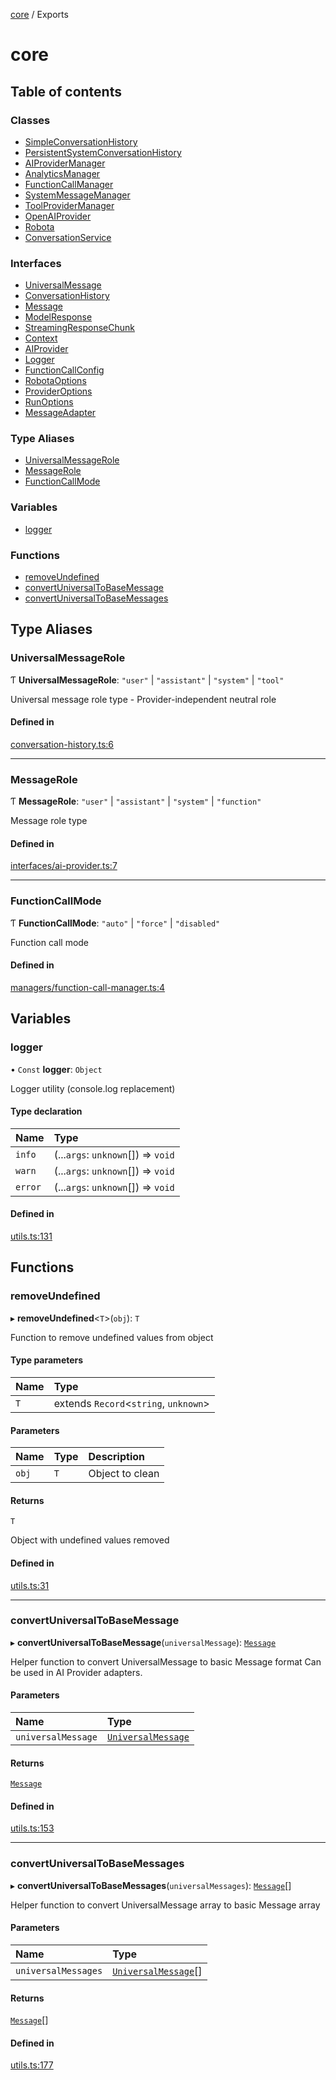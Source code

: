 <!-- 
 ⚠️  AUTO-GENERATED FILE - DO NOT EDIT MANUALLY
 This file is automatically generated by scripts/docs-generator.js
 To make changes, edit the source TypeScript files or update the generator script
-->

[core](../) / Exports

# core

## Table of contents

### Classes

- [SimpleConversationHistory](classes/SimpleConversationHistory)
- [PersistentSystemConversationHistory](classes/PersistentSystemConversationHistory)
- [AIProviderManager](classes/AIProviderManager)
- [AnalyticsManager](classes/AnalyticsManager)
- [FunctionCallManager](classes/FunctionCallManager)
- [SystemMessageManager](classes/SystemMessageManager)
- [ToolProviderManager](classes/ToolProviderManager)
- [OpenAIProvider](classes/OpenAIProvider)
- [Robota](classes/Robota)
- [ConversationService](classes/ConversationService)

### Interfaces

- [UniversalMessage](interfaces/UniversalMessage)
- [ConversationHistory](interfaces/ConversationHistory)
- [Message](interfaces/Message)
- [ModelResponse](interfaces/ModelResponse)
- [StreamingResponseChunk](interfaces/StreamingResponseChunk)
- [Context](interfaces/Context)
- [AIProvider](interfaces/AIProvider)
- [Logger](interfaces/Logger)
- [FunctionCallConfig](interfaces/FunctionCallConfig)
- [RobotaOptions](interfaces/RobotaOptions)
- [ProviderOptions](interfaces/ProviderOptions)
- [RunOptions](interfaces/RunOptions)
- [MessageAdapter](interfaces/MessageAdapter)

### Type Aliases

- [UniversalMessageRole](#universalmessagerole)
- [MessageRole](#messagerole)
- [FunctionCallMode](#functioncallmode)

### Variables

- [logger](#logger)

### Functions

- [removeUndefined](#removeundefined)
- [convertUniversalToBaseMessage](#convertuniversaltobasemessage)
- [convertUniversalToBaseMessages](#convertuniversaltobasemessages)

## Type Aliases

### UniversalMessageRole

Ƭ **UniversalMessageRole**: ``"user"`` \| ``"assistant"`` \| ``"system"`` \| ``"tool"``

Universal message role type - Provider-independent neutral role

#### Defined in

[conversation-history.ts:6](https://github.com/woojubb/robota/blob/e6131eaf5aa8ad4c0727d0e3d64ac06416590fdf/packages/core/src/conversation-history.ts#L6)

___

### MessageRole

Ƭ **MessageRole**: ``"user"`` \| ``"assistant"`` \| ``"system"`` \| ``"function"``

Message role type

#### Defined in

[interfaces/ai-provider.ts:7](https://github.com/woojubb/robota/blob/e6131eaf5aa8ad4c0727d0e3d64ac06416590fdf/packages/core/src/interfaces/ai-provider.ts#L7)

___

### FunctionCallMode

Ƭ **FunctionCallMode**: ``"auto"`` \| ``"force"`` \| ``"disabled"``

Function call mode

#### Defined in

[managers/function-call-manager.ts:4](https://github.com/woojubb/robota/blob/e6131eaf5aa8ad4c0727d0e3d64ac06416590fdf/packages/core/src/managers/function-call-manager.ts#L4)

## Variables

### logger

• `Const` **logger**: `Object`

Logger utility (console.log replacement)

#### Type declaration

| Name | Type |
| :------ | :------ |
| `info` | (...`args`: `unknown`[]) => `void` |
| `warn` | (...`args`: `unknown`[]) => `void` |
| `error` | (...`args`: `unknown`[]) => `void` |

#### Defined in

[utils.ts:131](https://github.com/woojubb/robota/blob/e6131eaf5aa8ad4c0727d0e3d64ac06416590fdf/packages/core/src/utils.ts#L131)

## Functions

### removeUndefined

▸ **removeUndefined**\<`T`\>(`obj`): `T`

Function to remove undefined values from object

#### Type parameters

| Name | Type |
| :------ | :------ |
| `T` | extends `Record`\<`string`, `unknown`\> |

#### Parameters

| Name | Type | Description |
| :------ | :------ | :------ |
| `obj` | `T` | Object to clean |

#### Returns

`T`

Object with undefined values removed

#### Defined in

[utils.ts:31](https://github.com/woojubb/robota/blob/e6131eaf5aa8ad4c0727d0e3d64ac06416590fdf/packages/core/src/utils.ts#L31)

___

### convertUniversalToBaseMessage

▸ **convertUniversalToBaseMessage**(`universalMessage`): [`Message`](interfaces/Message)

Helper function to convert UniversalMessage to basic Message format
Can be used in AI Provider adapters.

#### Parameters

| Name | Type |
| :------ | :------ |
| `universalMessage` | [`UniversalMessage`](interfaces/UniversalMessage) |

#### Returns

[`Message`](interfaces/Message)

#### Defined in

[utils.ts:153](https://github.com/woojubb/robota/blob/e6131eaf5aa8ad4c0727d0e3d64ac06416590fdf/packages/core/src/utils.ts#L153)

___

### convertUniversalToBaseMessages

▸ **convertUniversalToBaseMessages**(`universalMessages`): [`Message`](interfaces/Message)[]

Helper function to convert UniversalMessage array to basic Message array

#### Parameters

| Name | Type |
| :------ | :------ |
| `universalMessages` | [`UniversalMessage`](interfaces/UniversalMessage)[] |

#### Returns

[`Message`](interfaces/Message)[]

#### Defined in

[utils.ts:177](https://github.com/woojubb/robota/blob/e6131eaf5aa8ad4c0727d0e3d64ac06416590fdf/packages/core/src/utils.ts#L177)
